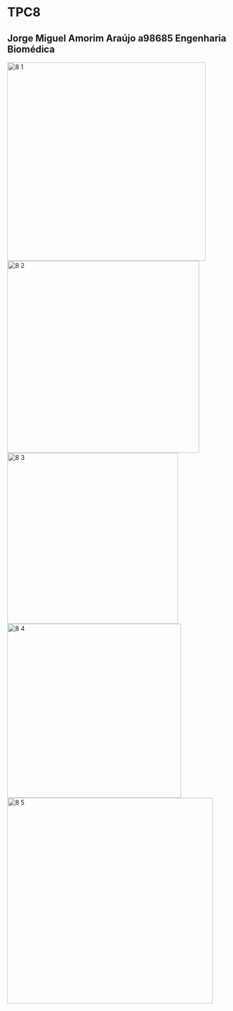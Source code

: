 # TPC8

## Jorge Miguel Amorim Araújo a98685 Engenharia Biomédica
<img width="452" alt="8 1" src="https://user-images.githubusercontent.com/114243274/201980911-aa6476b8-54f2-41b0-ae6d-66add3cc4010.png">
<img width="437" alt="8 2" src="https://user-images.githubusercontent.com/114243274/201980920-5037a93e-1730-44b4-a9bb-14457ee693fa.png">
<img width="389" alt="8 3" src="https://user-images.githubusercontent.com/114243274/201980934-95645aa7-f7d2-4b20-b83a-f71100ee9bba.png">
<img width="396" alt="8 4" src="https://user-images.githubusercontent.com/114243274/201980956-58b18a70-e0b1-4d43-9dbd-b482ef9ac587.png">
<img width="468" alt="8 5" src="https://user-images.githubusercontent.com/114243274/201980974-a09bb1df-86a2-44c5-9cb2-4468fa5a0e1c.png">
